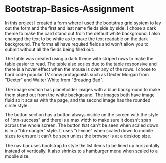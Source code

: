 # Bootstrap-Basics-Assignment
In this project I created a form where I used the bootstrap grid system to lay out the form and the first and last name fields side by side. I chose a dark theme to make the card stand out from the default white background. I also changed the text to be white as to make the text readable on the dark background. The forms all have required fields and won't allow you to submit without all the fields being filled out.

The table was created using a dark theme with striped rows to make the table easier to read. The table also scales due to the table responsive and there is a hover effect when the mouse is over any of the rows. I chose to hard code popular TV show protagonists such as Dexter Morgan from "Dexter" and Walter White from "Breaking Bad".

The image section has placeholder images with a blue background to make them stand out from the white background. The images both have image fluid so it scales with the page, and the second image has the rounded circle style.

The button section has a button always visible on the screen with the style of "btn-success" and there is a max width to make sure it doesn't span across the whole screen. 
The button that can't be seen when scaled down is in a "btn-danger" style. It uses "d-none" when scaled down to mobile sizes to ensure it can't be seen unless the browser is at a desktop size.

The nav bar uses bootstrap to style the list items to be lined up horizontally instead of vertically. It also shrinks to a hamburger menu when scaled to a mobile size.
